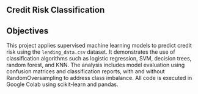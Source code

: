## Credit Risk Classification
## Objectives

This project applies supervised machine learning models to predict credit risk using the `lending_data.csv` dataset. It demonstrates the use of classification algorithms such as logistic regression, SVM, decision trees, random forest, and KNN. The analysis includes model evaluation using confusion matrices and classification reports, with and without RandomOversampling to address class imbalance. All code is executed in Google Colab using scikit-learn and pandas.
